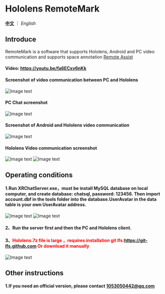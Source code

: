 # Hololens RemoteMark

[**中文**](README.md) ｜ *English*

## Introduce
RemoteMark is a software that supports Hololens, Android and PC video communication and supports space annotation  [Remote Assist](https://docs.microsoft.com/en-us/dynamics365/mixed-reality/remote-assist/ra-overview)

#### Video: https://youtu.be/fa6ECxv6nKk
#### Screenshot of video communication between PC and Hololens
![Image text](Image/pc.jpg)
#### PC Chat screenshot
![Image text](Image/pc_chat.jpg)
#### Screenshot of Android and Hololens video communication
![Image text](Image/android.jpg)
#### Hololens Video communication screenshot
![Image text](Image/hls.jpg)
![Image text](Image/hls2.jpg)
## Operating conditions

#### 1.Run XRChatServer.exe，must be install MySQL database on local computer, and create database: chatsql, password: 123456. Then import account.dbf in the tools folder into the database.UserAvatar in the data table is your own UserAvatar address.
![Image text](Image/sqlset.png)
![Image text](Image/SQL.png)
#### 2、Run the server first and then the PC and Hololens client.
#### 3、<font color=red>Hololens.7z  file is large ，requires installation git lfs:https://git-lfs.github.com Or download it manually</font>
![Image text](Image/hlsload.jpg)
## Other instructions
#### 1.If you need an official version, please contact 1053050442@qq.com
